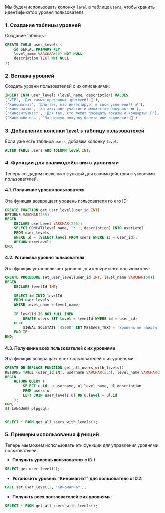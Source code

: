 Мы будем использовать колонку `level` в таблице `users`, чтобы хранить идентификатор уровня пользователя.

### 1. Создание таблицы уровней

Создание таблицы:

```sql
CREATE TABLE user_levels (
    id SERIAL PRIMARY KEY,
    level_name VARCHAR(50) NOT NULL,
    description TEXT NOT NULL
);
```

### 2. Вставка уровней

Создать уровни пользователей с их описаниями:

```sql
INSERT INTO user_levels (level_name, description) VALUES
('VIP', 'Для самых преданных зрителей! 🌟'),
('Киномагнат', 'Для тех, кто инвестирует в свои увлечения! 💰'),
('Кинознаток', 'За активное участие и множество покупок! 🎟️'),
('Киноэнтузиаст', 'Для тех, кто любит посещать показы и концерты! 🎉'),
('Кинолюбитель', 'За первую покупку билета или подписки! 🍿');
```

### 3. Добавление колонки `level` в таблицу пользователей

Если уже есть таблица `users`, добавим колонку `level`:

```sql
ALTER TABLE users ADD COLUMN level INT;
```

### 4. Функции для взаимодействия с уровнями

Теперь создадим несколько функций для взаимодействия с уровнями пользователей.

#### 4.1. Получение уровня пользователя

Эта функция возвращает уровень пользователя по его ID:

```sql
CREATE FUNCTION get_user_level(user_id INT)
RETURNS VARCHAR(255)
BEGIN
    DECLARE userLevel VARCHAR(255);
    SELECT CONCAT(level_name, ': ', description) INTO userLevel
    FROM user_levels
    WHERE id = (SELECT level FROM users WHERE id = user_id);
    RETURN userLevel;
END;
```

#### 4.2. Установка уровня пользователя

Эта функция устанавливает уровень для конкретного пользователя:

```sql
CREATE PROCEDURE set_user_level(user_id INT, level_name VARCHAR(50))
BEGIN
    DECLARE levelId INT;
    
    SELECT id INTO levelId
    FROM user_levels
    WHERE level_name = level_name;
    
    IF levelId IS NOT NULL THEN
        UPDATE users SET level = levelId WHERE id = user_id;
    ELSE
        SIGNAL SQLSTATE '45000' SET MESSAGE_TEXT = 'Уровень не найден';
    END IF;
END;
```

#### 4.3. Получение всех пользователей с их уровнями

Эта функция возвращает всех пользователей с их уровнями:

```sql
CREATE OR REPLACE FUNCTION get_all_users_with_levels()
RETURNS TABLE (user_id INT, username VARCHAR(255), level_name VARCHAR(50), description TEXT) AS $$
BEGIN
    RETURN QUERY (
        SELECT u.id, u.username, ul.level_name, ul.description
        FROM users u
        LEFT JOIN user_levels ul ON u.level = ul.id
    );
END;
$$ LANGUAGE plpgsql;


SELECT * FROM get_all_users_with_levels();
```

### 5. Примеры использования функций

Теперь мы можем использовать эти функции для управления уровнями пользователей.

- **Получить уровень пользователя с ID 1**:

```sql
SELECT get_user_level(1);
```

- **Установить уровень "Киномагнат" для пользователя с ID 2**:

```sql
CALL set_user_level(2, 'Киномагнат');
```

- **Получить всех пользователей с их уровнями**:

```sql
SELECT * FROM get_all_users_with_levels();
```
